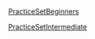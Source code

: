 [PracticeSetBeginners](https://www.youtube.com/redirect?q=https%3A%2F%2F1drv.ms%2Fb%2Fs%21AqTOHFO77CqExGhIvGeRaSJsWeMM%3Fe%3DNq1D4Z&redir_token=QUFFLUhqa2JzTnhMMG9SaF9xMVRoZFNSazJOeFQ2LUhFUXxBQ3Jtc0trdXNoeW5ZMEZ1aUgwR1R0LWxKeUQ2Zkk1Q2htNWt3Nk5pMUt2R2czRlNLa1lRc2pPaWlVYi1NMUNVcXR6RmNmSXVpN01iUExEVk9CcGxldEJNTy1xbHZud0xuLUN6YlVHbDZMbHYtTVh5ZkNSVS1KYw%3D%3D&v=U50xV2ZrvUg&event=video_description)

[PracticeSetIntermediate](https://www.youtube.com/redirect?q=https%3A%2F%2F1drv.ms%2Fb%2Fs%21AqTOHFO77CqExGkiWawNcy8zxnZl%3Fe%3DoEhQSF&redir_token=QUFFLUhqbXVGUktkVjRkWFFTMmJyS0Q1b2drMkFId0JQZ3xBQ3Jtc0trUGRRZTlTVGZzMFhXeGJnYk82dXktTm0wOWsxYlUxNFR2OUx6enh6QzBwV3ZZUVQyS0JWMlIzYlUxU2NXVElsSkd3VHNIWGFWbGQ3MkhIQ3ptVmxRWFl6SklERnJYd19UalBqbUhBQzJtWWNDYXM2UQ%3D%3D&v=U50xV2ZrvUg&event=video_description)
